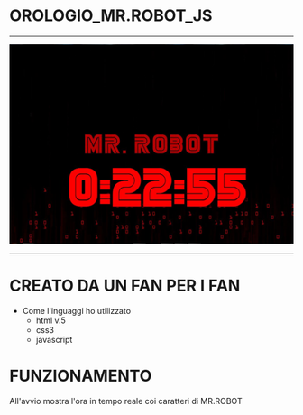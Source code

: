 # OROLOGIO_MR.ROBOT_JS

--------------------------------------------------------------------------------------------------------------------------------------

![alt text](https://github.com/CrashOverride97680/OROLOGIO.MR.ROBOT.SONG/blob/master/IMGIT.JPG "immagine programma in funzione")

---------------------------------------------------------------------------------------------------------------------------------------

# CREATO DA UN FAN PER I FAN

* Come l'inguaggi ho utilizzato 
  * html v.5
  * css3
  * javascript

# FUNZIONAMENTO

All'avvio mostra l'ora in tempo reale coi caratteri di MR.ROBOT
